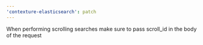 ```yaml
---
'contexture-elasticsearch': patch
---
```


When performing scrolling searches make sure to pass scroll_id in the body of the request
